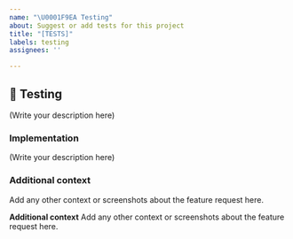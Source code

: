 ```yaml
---
name: "\U0001F9EA Testing"
about: Suggest or add tests for this project
title: "[TESTS]"
labels: testing
assignees: ''

---
```


## 🚧 Testing

<!--
    What module or piece of code would you like to test on DarkWorlds Server?
-->

(Write your description here)

### Implementation

<!--
    What components of DarkWorlds Server will be affected by this design (if any)?
    How should this feature be implemented?
-->

(Write your description here)

### Additional context
Add any other context or screenshots about the feature request here.


**Additional context**
Add any other context or screenshots about the feature request here.
